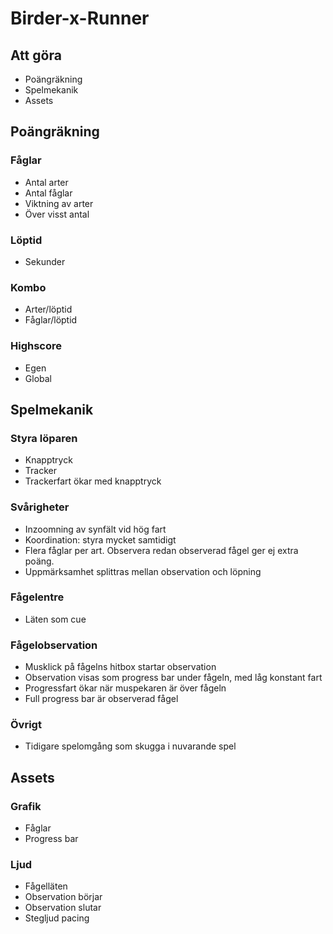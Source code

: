 # Birder-x-Runner
## Att göra
* Poängräkning 
* Spelmekanik
* Assets

## Poängräkning
### Fåglar
* Antal arter
* Antal fåglar
* Viktning av arter
* Över visst antal

### Löptid
* Sekunder

### Kombo
* Arter/löptid
* Fåglar/löptid

### Highscore
* Egen
* Global

## Spelmekanik

### Styra löparen
* Knapptryck
* Tracker
* Trackerfart ökar med knapptryck

### Svårigheter
* Inzoomning av synfält vid hög fart
* Koordination: styra mycket samtidigt
* Flera fåglar per art. Observera redan observerad fågel ger ej extra poäng.
* Uppmärksamhet splittras mellan observation och löpning

### Fågelentre
* Läten som cue

### Fågelobservation
* Musklick på fågelns hitbox startar observation
* Observation visas som progress bar under fågeln, med låg konstant fart
* Progressfart ökar när muspekaren är över fågeln
* Full progress bar är observerad fågel

### Övrigt
* Tidigare spelomgång som skugga i nuvarande spel

## Assets

### Grafik
* Fåglar
* Progress bar

### Ljud
* Fågelläten
* Observation börjar
* Observation slutar
* Stegljud pacing
